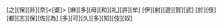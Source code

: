 [之][保][非][奈]<[婆]> [麻][多][母][和][礼][許][牟] [伊][射][遊][賀][武] [於][伎][都][志][保][佐][為] [多][可][久][多][知][伎][奴]
